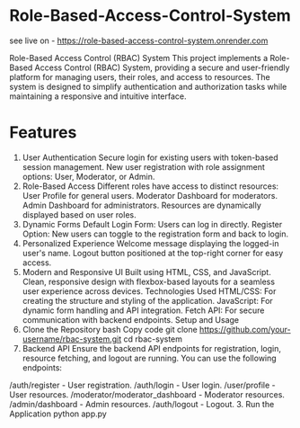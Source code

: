 # Role-Based-Access-Control-System

see live on - https://role-based-access-control-system.onrender.com

Role-Based Access Control (RBAC) System
This project implements a Role-Based Access Control (RBAC) System, providing a secure and user-friendly platform for managing users, their roles, and access to resources. The system is designed to simplify authentication and authorization tasks while maintaining a responsive and intuitive interface.

# Features
1. User Authentication
Secure login for existing users with token-based session management.
New user registration with role assignment options: User, Moderator, or Admin.
2. Role-Based Access
Different roles have access to distinct resources:
User Profile for general users.
Moderator Dashboard for moderators.
Admin Dashboard for administrators.
Resources are dynamically displayed based on user roles.
3. Dynamic Forms
Default Login Form: Users can log in directly.
Register Option: New users can toggle to the registration form and back to login.
4. Personalized Experience
Welcome message displaying the logged-in user's name.
Logout button positioned at the top-right corner for easy access.
5. Modern and Responsive UI
Built using HTML, CSS, and JavaScript.
Clean, responsive design with flexbox-based layouts for a seamless user experience across devices.
Technologies Used
HTML/CSS: For creating the structure and styling of the application.
JavaScript: For dynamic form handling and API integration.
Fetch API: For secure communication with backend endpoints.
Setup and Usage
1. Clone the Repository
bash
Copy code
git clone https://github.com/your-username/rbac-system.git
cd rbac-system
2. Backend API
Ensure the backend API endpoints for registration, login, resource fetching, and logout are running. You can use the following endpoints:

/auth/register - User registration.
/auth/login - User login.
/user/profile - User resources.
/moderator/moderator_dashboard - Moderator resources.
/admin/dashboard - Admin resources.
/auth/logout - Logout.
3. Run the Application
python app.py
